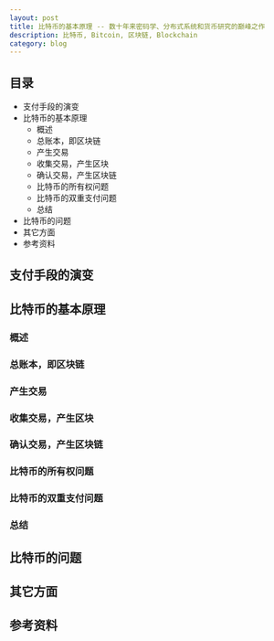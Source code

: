 ```yaml
---
layout: post
title: 比特币的基本原理 -- 数十年来密码学、分布式系统和货币研究的巅峰之作
description: 比特币, Bitcoin, 区块链, Blockchain
category: blog
---
```


## 目录

* 支付手段的演变
* 比特币的基本原理
	* 概述
	* 总账本，即区块链
	* 产生交易
	* 收集交易，产生区块
	* 确认交易，产生区块链
	* 比特币的所有权问题
	* 比特币的双重支付问题
	* 总结
* 比特币的问题
* 其它方面
* 参考资料


## 支付手段的演变

## 比特币的基本原理

### 概述

### 总账本，即区块链

### 产生交易

### 收集交易，产生区块

### 确认交易，产生区块链

### 比特币的所有权问题

### 比特币的双重支付问题

### 总结

## 比特币的问题

## 其它方面

## 参考资料

